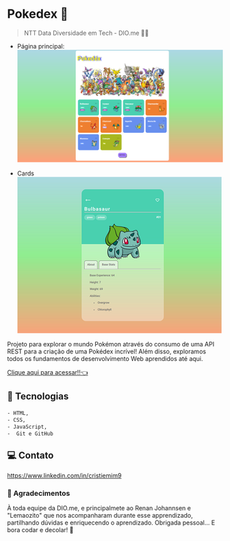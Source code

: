 # Pokedex 👾

> NTT Data Diversidade em Tech - DIO.me 👩‍💻

- Página principal:
![preview](./.github/preview.png)

- Cards
![Preview](./.github/previewCard.png)

Projeto para explorar o mundo Pokémon através do consumo de uma API REST para a criação de uma Pokédex incrível! 
Além disso, exploramos todos os fundamentos de desenvolvimento Web aprendidos até aqui.

[Clique aqui para acessar!!👈](https://tiemi9.github.io/DIO-NTTData-Pokedex/)

## 📡 Tecnologias

    - HTML,
    - CSS,
    - JavaScript,
    -  Git e GitHub 

##  💻 Contato

https://www.linkedin.com/in/cristiemim9

### 🎉 Agradecimentos 
À toda equipe da DIO.me, e principalmete ao Renan Johannsen e "Lemaozito" que nos acompanharam durante esse apprendizado, partilhando dúvidas e enriquecendo o aprendizado. Obrigada pessoal... E bora codar e decolar! 🚀